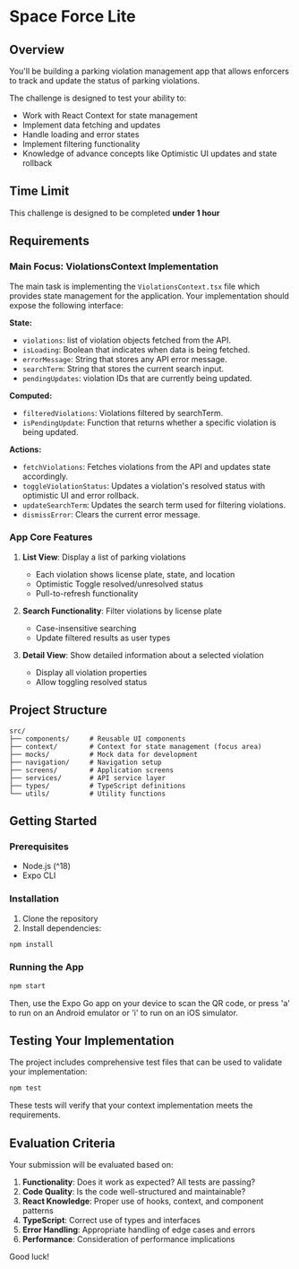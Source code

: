 # Space Force Lite

## Overview

You'll be building a parking violation management app that allows enforcers to track and update the status of parking violations.

The challenge is designed to test your ability to:
- Work with React Context for state management
- Implement data fetching and updates
- Handle loading and error states
- Implement filtering functionality
- Knowledge of advance concepts like Optimistic UI updates and state rollback

## Time Limit

This challenge is designed to be completed **under 1 hour**

## Requirements

### Main Focus: ViolationsContext Implementation

The main task is implementing the `ViolationsContext.tsx` file which provides state management for the application. Your implementation should expose the following interface:

**State:**
- `violations`: list of violation objects fetched from the API.
- `isLoading`: Boolean that indicates when data is being fetched.
- `errorMessage`: String that stores any API error message.
- `searchTerm`: String that stores the current search input.
- `pendingUpdates`: violation IDs that are currently being updated.

**Computed:**
- `filteredViolations`: Violations filtered by searchTerm.
- `isPendingUpdate`: Function that returns whether a specific violation is being updated.

**Actions:**
- `fetchViolations`: Fetches violations from the API and updates state accordingly.
- `toggleViolationStatus`: Updates a violation's resolved status with optimistic UI and error rollback.
- `updateSearchTerm`: Updates the search term used for filtering violations.
- `dismissError`: Clears the current error message.

### App Core Features

1. **List View**: Display a list of parking violations
   - Each violation shows license plate, state, and location
   - Optimistic Toggle resolved/unresolved status
   - Pull-to-refresh functionality

2. **Search Functionality**: Filter violations by license plate
   - Case-insensitive searching
   - Update filtered results as user types

3. **Detail View**: Show detailed information about a selected violation
   - Display all violation properties
   - Allow toggling resolved status

## Project Structure

```
src/
├── components/     # Reusable UI components
├── context/        # Context for state management (focus area)
├── mocks/          # Mock data for development
├── navigation/     # Navigation setup
├── screens/        # Application screens
├── services/       # API service layer
├── types/          # TypeScript definitions
└── utils/          # Utility functions
```

## Getting Started

### Prerequisites

- Node.js (^18)
- Expo CLI

### Installation

1. Clone the repository
2. Install dependencies:
```bash
npm install
```

### Running the App

```bash
npm start
```

Then, use the Expo Go app on your device to scan the QR code, or press 'a' to run on an Android emulator or 'i' to run on an iOS simulator.

## Testing Your Implementation

The project includes comprehensive test files that can be used to validate your implementation:

```bash
npm test
```

These tests will verify that your context implementation meets the requirements.

## Evaluation Criteria

Your submission will be evaluated based on:

1. **Functionality**: Does it work as expected? All tests are passing?
2. **Code Quality**: Is the code well-structured and maintainable?
3. **React Knowledge**: Proper use of hooks, context, and component patterns
4. **TypeScript**: Correct use of types and interfaces
5. **Error Handling**: Appropriate handling of edge cases and errors
6. **Performance**: Consideration of performance implications

Good luck! 